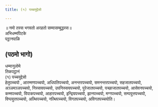 ```yaml
---
title: (१) पच्चयुद्देसो

---
```

॥ नमो तस्स भगवतो अरहतो सम्मासम्बुद्धस्स॥  
अभिधम्मपिटके  
पट्ठानपाळि  


## (पठमो भागो)

धम्मानुलोमे  
तिकपट्ठानं  
(१) पच्चयुद्देसो  
हेतुपच्चयो , आरम्मणपच्चयो, अधिपतिपच्चयो, अनन्तरपच्चयो, समनन्तरपच्चयो, सहजातपच्चयो, अञ्ञमञ्ञपच्चयो, निस्सयपच्चयो, उपनिस्सयपच्चयो, पुरेजातपच्चयो, पच्छाजातपच्चयो, आसेवनपच्चयो, कम्मपच्चयो, विपाकपच्चयो, आहारपच्चयो, इन्द्रियपच्चयो, झानपच्चयो, मग्गपच्चयो, सम्पयुत्तपच्चयो, विप्पयुत्तपच्चयो, अत्थिपच्चयो, नत्थिपच्चयो, विगतपच्चयो, अविगतपच्चयोति।  